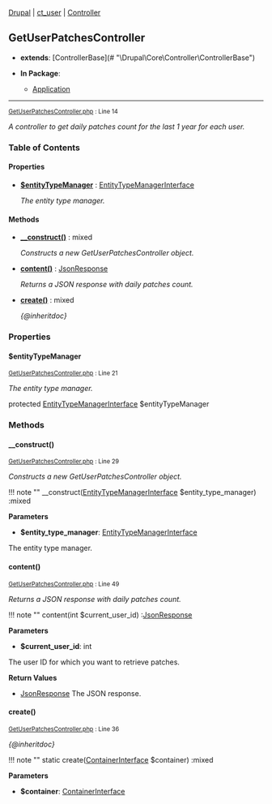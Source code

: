 
[Drupal](../namespaces/drupal.md) | [ct_user](../namespaces/drupal-ct-user.md) | [Controller](../namespaces/drupal-ct-user-controller.md)

## GetUserPatchesController

- **extends**: [ControllerBase](# &quot;\Drupal\Core\Controller\ControllerBase&quot;)

- **In Package**:
    - [Application](../packages/Application.md)
  


---





<small>[GetUserPatchesController.php](../files/web-modules-custom-ct-user-src-controller-getuserpatchescontroller.md) : Line 14</small>

*A controller to get daily patches count for the last 1 year for each user.*









### Table of Contents









#### Properties
- **[$entityTypeManager](../classes/Drupal-ct-user-Controller-GetUserPatchesController.md#entitytypemanager)**
         : [EntityTypeManagerInterface](# "\Drupal\Core\Entity\EntityTypeManagerInterface")  

  *The entity type manager.*


#### Methods
- **[__construct()](../classes/Drupal-ct-user-Controller-GetUserPatchesController.md#__construct)**
           : mixed

  *Constructs a new GetUserPatchesController object.*

- **[content()](../classes/Drupal-ct-user-Controller-GetUserPatchesController.md#content)**
           : [JsonResponse](# "\Symfony\Component\HttpFoundation\JsonResponse")

  *Returns a JSON response with daily patches count.*

- **[create()](../classes/Drupal-ct-user-Controller-GetUserPatchesController.md#create)**
           : mixed

  *{@inheritdoc}*







### Properties

#### $entityTypeManager

<small>[GetUserPatchesController.php](../files/web-modules-custom-ct-user-src-controller-getuserpatchescontroller.md) : Line 21</small>

*The entity type manager.*


protected [EntityTypeManagerInterface](# "\Drupal\Core\Entity\EntityTypeManagerInterface") $entityTypeManager









### Methods

#### __construct()

<small>[GetUserPatchesController.php](../files/web-modules-custom-ct-user-src-controller-getuserpatchescontroller.md) : Line 29</small>

*Constructs a new GetUserPatchesController object.*

!!! note ""
    __construct([EntityTypeManagerInterface](# "\Drupal\Core\Entity\EntityTypeManagerInterface") $entity_type_manager) :mixed




**Parameters**

- **$entity_type_manager**: [EntityTypeManagerInterface](# "\Drupal\Core\Entity\EntityTypeManagerInterface")
    
The entity type manager.








#### content()

<small>[GetUserPatchesController.php](../files/web-modules-custom-ct-user-src-controller-getuserpatchescontroller.md) : Line 49</small>

*Returns a JSON response with daily patches count.*

!!! note ""
    content(int $current_user_id) :[JsonResponse](# "\Symfony\Component\HttpFoundation\JsonResponse")




**Parameters**

- **$current_user_id**: int
    
The user ID for which you want to retrieve patches.






**Return Values**

- [JsonResponse](# "\Symfony\Component\HttpFoundation\JsonResponse")
The JSON response.


#### create()

<small>[GetUserPatchesController.php](../files/web-modules-custom-ct-user-src-controller-getuserpatchescontroller.md) : Line 36</small>

*{@inheritdoc}*

!!! note ""
    static create([ContainerInterface](# "\Symfony\Component\DependencyInjection\ContainerInterface") $container) :mixed




**Parameters**

- **$container**: [ContainerInterface](# "\Symfony\Component\DependencyInjection\ContainerInterface")
    








